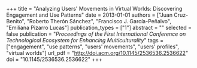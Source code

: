 +++
title = "Analyzing Users' Movements in Virtual Worlds: Discovering Engagement and Use Patterns"
date = 2013-01-01
authors = ["Juan Cruz-Benito", "Roberto Therón Sánchez", "Francisco J. García-Peñalvo", "Emiliana Pizarro Lucas"]
publication_types = ["1"]
abstract = ""
selected = false
publication = "*Proceedings of the First International Conference on Technological Ecosystem for Enhancing Multiculturality*"
tags = ["engagement", "use patterns", "users' movements", "users' profiles", "virtual worlds"]
url_pdf = "http://doi.acm.org/10.1145/2536536.2536622"
doi = "10.1145/2536536.2536622"
+++

